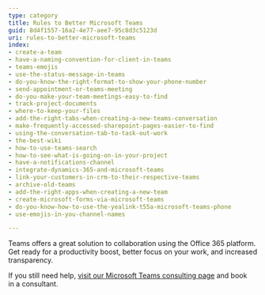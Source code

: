 ```yaml
---
type: category
title: Rules to Better Microsoft Teams
guid: 8d4f1557-16a2-4e77-aee7-95c8d3c5123d
uri: rules-to-better-microsoft-teams
index:
- create-a-team
- have-a-naming-convention-for-client-in-teams
- teams-emojis
- use-the-status-message-in-teams
- do-you-know-the-right-format-to-show-your-phone-number
- send-appointment-or-teams-meeting
- do-you-make-your-team-meetings-easy-to-find
- track-project-documents
- where-to-keep-your-files
- add-the-right-tabs-when-creating-a-new-teams-conversation
- make-frequently-accessed-sharepoint-pages-easier-to-find
- using-the-conversation-tab-to-task-out-work
- the-best-wiki
- how-to-use-teams-search
- how-to-see-what-is-going-on-in-your-project
- have-a-notifications-channel
- integrate-dynamics-365-and-microsoft-teams
- link-your-customers-in-crm-to-their-respective-teams
- archive-old-teams
- add-the-right-apps-when-creating-a-new-team
- create-microsoft-forms-via-microsoft-teams
- do-you-know-how-to-use-the-yealink-t55a-microsoft-teams-phone
- use-emojis-in-you-channel-names

---
```

Teams offers a great solution to collaboration using the Office 365 platform. Get ready for a productivity boost, better focus on your work, and increased transparency.

If you still need help, [visit our Microsoft Teams consulting page](https&#58;//www.ssw.com.au/ssw/Consulting/Microsoft-Teams.aspx) and book in a consultant.

